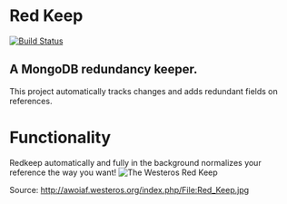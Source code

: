 # Red Keep 
[![Build Status](https://travis-ci.org/manyminds/redkeep.svg?branch=master)](https://travis-ci.org/manyminds/redkeep)
## A MongoDB redundancy keeper.

This project automatically tracks changes and adds redundant fields on references.

# Functionality

Redkeep automatically and fully in the background normalizes your reference the way you want!
![The Westeros Red Keep](http://awoiaf.westeros.org/images/thumb/2/22/Red_Keep.jpg/800px-Red_Keep.jpg)

Source: http://awoiaf.westeros.org/index.php/File:Red_Keep.jpg
